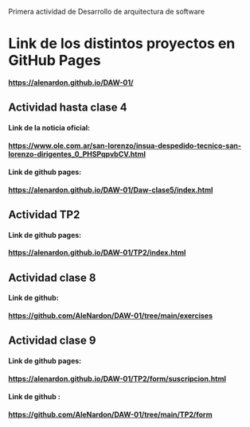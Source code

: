 Primera actividad de Desarrollo de arquitectura de software
# Link de los distintos proyectos en GitHub Pages
**https://alenardon.github.io/DAW-01/**


## Actividad hasta clase 4
#### Link de la noticia oficial:
**https://www.ole.com.ar/san-lorenzo/insua-despedido-tecnico-san-lorenzo-dirigentes_0_PHSPqpvbCV.html**

#### Link de github pages:
**https://alenardon.github.io/DAW-01/Daw-clase5/index.html**



## Actividad TP2

#### Link de github pages:
**https://alenardon.github.io/DAW-01/TP2/index.html**


## Actividad clase 8

#### Link de github:
**https://github.com/AleNardon/DAW-01/tree/main/exercises**


## Actividad clase 9

#### Link de github pages:
**https://alenardon.github.io/DAW-01/TP2/form/suscripcion.html**

#### Link de github :
**https://github.com/AleNardon/DAW-01/tree/main/TP2/form**
